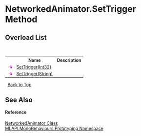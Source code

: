 # NetworkedAnimator.SetTrigger Method 
 


## Overload List
&nbsp;<table><tr><th></th><th>Name</th><th>Description</th></tr><tr><td>![Public method](media/pubmethod.gif "Public method")</td><td><a href="M_MLAPI_MonoBehaviours_Prototyping_NetworkedAnimator_SetTrigger">SetTrigger(Int32)</a></td><td /></tr><tr><td>![Public method](media/pubmethod.gif "Public method")</td><td><a href="M_MLAPI_MonoBehaviours_Prototyping_NetworkedAnimator_SetTrigger_1">SetTrigger(String)</a></td><td /></tr></table>&nbsp;
<a href="#networkedanimator.settrigger-method">Back to Top</a>

## See Also


#### Reference
<a href="T_MLAPI_MonoBehaviours_Prototyping_NetworkedAnimator">NetworkedAnimator Class</a><br /><a href="N_MLAPI_MonoBehaviours_Prototyping">MLAPI.MonoBehaviours.Prototyping Namespace</a><br />